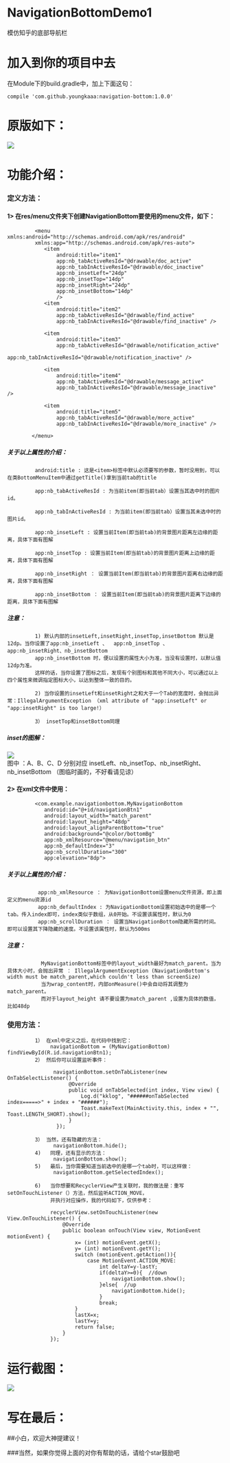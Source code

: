 # NavigationBottomDemo1
模仿知乎的底部导航栏


# 加入到你的项目中去

在Module下的build.gradle中，加上下面这句：

```
compile 'com.github.youngkaaa:navigation-bottom:1.0.0'
```


# 原版如下：
  ![](https://github.com/youngkaaa/NavigationBottomDemo1/raw/master/app/screens/zhihu.png)  
# 功能介绍：
###       定义方法：
####          1> 在res/menu文件夹下创建NavigationBottom要使用的menu文件，如下：
             
             <menu xmlns:android="http://schemas.android.com/apk/res/android"
             xmlns:app="http://schemas.android.com/apk/res-auto">
                <item
                    android:title="item1"
                    app:nb_tabActiveResId="@drawable/doc_active"
                    app:nb_tabInActiveResId="@drawable/doc_inactive"
                    app:nb_insetLeft="24dp"
                    app:nb_insetTop="14dp"
                    app:nb_insetRight="24dp"
                    app:nb_insetBottom="14dp"
                    />
                <item
                    android:title="item2"
                    app:nb_tabActiveResId="@drawable/find_active"
                    app:nb_tabInActiveResId="@drawable/find_inactive" />
            
                <item
                    android:title="item3"
                    app:nb_tabActiveResId="@drawable/notification_active"
                    app:nb_tabInActiveResId="@drawable/notification_inactive" />
            
                <item
                    android:title="item4"
                    app:nb_tabActiveResId="@drawable/message_active"
                    app:nb_tabInActiveResId="@drawable/message_inactive" />
            
                <item
                    android:title="item5"
                    app:nb_tabActiveResId="@drawable/more_active"
                    app:nb_tabInActiveResId="@drawable/more_inactive" />
            
            </menu>
            
#####            关于以上属性的介绍：
       
             android:title : 这是<item>标签中默认必须要写的参数，暂时没用到，可以在类BottomMenuItem中通过getTitle()拿到当前tab的title
             
             app:nb_tabActiveResId : 为当前item(即当前tab）设置当其选中时的图片id。
             
             app:nb_tabInActiveResId : 为当前item(即当前tab）设置当其未选中时的图片id。
             
             app:nb_insetLeft : 设置当前Item(即当前tab)的背景图片距离左边缘的距离，具体下面有图解
             
             app:nb_insetTop : 设置当前Item(即当前tab)的背景图片距离上边缘的距离，具体下面有图解
             
             app:nb_insetRight ： 设置当前Item(即当前tab)的背景图片距离右边缘的距离，具体下面有图解
             
             app:nb_insetBottom ： 设置当前Item(即当前tab)的背景图片距离下边缘的距离，具体下面有图解
             
#####            注意：
             1) 默认内部的insetLeft,insetRight,insetTop,insetBottom 默认是12dp。当你设置了app:nb_insetLeft 、  app:nb_insetTop 、app:nb_insetRight、nb_insetBottom
             app:nb_insetBottom 时，便以设置的属性大小为准，当没有设置时，以默认值12dp为准。
             这样的话，当你设置了图标之后，发现有个别图标和其他不同大小，可以通过以上四个属性来微调指定图标大小，以达到整体一致的目的。
             
             2) 当你设置的insetLeft和insetRight之和大于一个Tab的宽度时，会抛出异常：IllegalArgumentException （xml attribute of "app:insetLeft" or "app:insetRight" is too large!）
             
             3） insetTop和insetBottom同理
             
#####           inset的图解： 
 ![](https://github.com/youngkaaa/NavigationBottomDemo1/raw/master/app/screens/inset_drawable_help.png)  
   图中 ：A、B、C、D 分别对应 insetLeft、nb_insetTop、nb_insetRight、nb_insetBottom
   （图临时画的，不好看请见谅）
    
####          2> 在xml文件中使用<MyNavigationBottom></MyNavigationBottom>：
             
             <com.example.navigationbottom.MyNavigationBottom
                android:id="@+id/navigationBtn1"
                android:layout_width="match_parent"
                android:layout_height="48dp"
                android:layout_alignParentBottom="true"
                android:background="@color/bottomBg"
                app:nb_xmlResource="@menu/navigation_btn"
                app:nb_defaultIndex="3"
                app:nb_scrollDuration="300"
                app:elevation="8dp">
              
#####            关于以上属性的介绍：
              app:nb_xmlResource ： 为NavigationBottom设置menu文件资源，即上面定义的menu资源id
              app:nb_defaultIndex : 为NavigationBottom设置初始选中的是哪一个tab。传入index即可，index类似于数组，从0开始。不设置该属性时，默认为0
              app:nb_scrollDuration ： 设置当NavigationBottom隐藏所需的时间。即可以设置其下降隐藏的速度。不设置该属性时，默认为500ms
#####            注意：
               MyNavigationBottom标签中的layout_width最好为match_parent。当为具体大小时，会抛出异常 ： IllegalArgumentException (NavigationBottom's width must be match_parent,which couldn't less than screenSize)
               当为wrap_content时，内部onMeasure()中会自动将其调整为match_parent。
               而对于layout_height 请不要设置为match_parent ,设置为具体的数值，比如48dp
               
###       使用方法：
             1） 在xml中定义之后，在代码中找到它：
                  navigationBottom = (MyNavigationBottom) findViewById(R.id.navigationBtn1);
             2） 然后你可以设置监听事件：
             
                   navigationBottom.setOnTabListener(new OnTabSelectListener() {
                        @Override
                        public void onTabSelected(int index, View view) {
                            Log.d("kklog", "######onTabSelected index=====>" + index + "######");
                            Toast.makeText(MainActivity.this, index + "", Toast.LENGTH_SHORT).show();
                        }
                    });
                    
             3） 当然，还有隐藏的方法：
                   navigationBottom.hide();
             4)   同理，还有显示的方法：
                   navigationBottom.show(); 
             5)   最后，当你需要知道当前选中的是哪一个tab时，可以这样做：
                   navigationBottom.getSelectedIndex();
              
             6)   当你想要和RecyclerView产生关联时，我的做法是：重写setOnTouchListener（）方法，然后监听ACTION_MOVE，
                  并执行对应操作，我的代码如下，仅供参考：
                  
                  recyclerView.setOnTouchListener(new View.OnTouchListener() {
                      @Override
                      public boolean onTouch(View view, MotionEvent motionEvent) {
                          x= (int) motionEvent.getX();
                          y= (int) motionEvent.getY();
                          switch (motionEvent.getAction()){
                              case MotionEvent.ACTION_MOVE:
                                  int deltaY=y-lastY;
                                  if(deltaY>=0){  //down
                                      navigationBottom.show();
                                  }else{  //up
                                      navigationBottom.hide();
                                  }
                                  break;
                          }
                          lastX=x;
                          lastY=y;
                          return false;
                      } 
                  });
        
# 运行截图：
     
![](https://github.com/youngkaaa/NavigationBottomDemo1/raw/master/app/screens/record.gif)   


# 写在最后：
##小白，欢迎大神提建议！

###当然，如果你觉得上面的对你有帮助的话，请给个star鼓励吧
              
              
